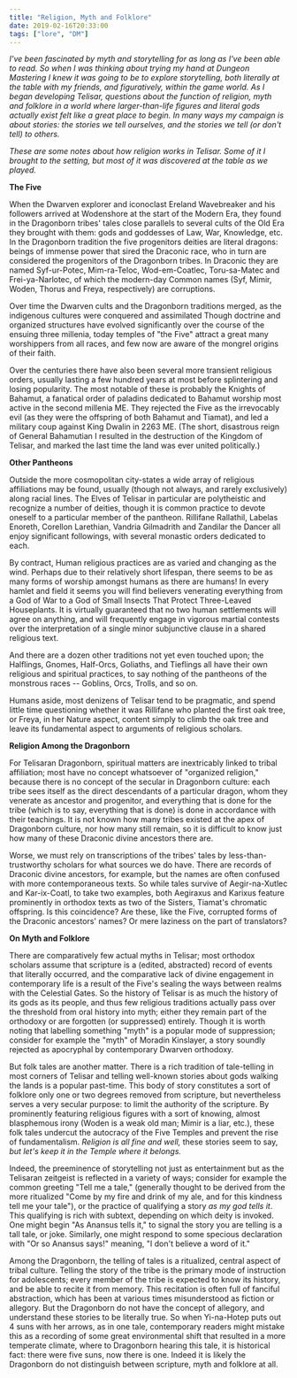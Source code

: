 ```yaml
---
title: "Religion, Myth and Folklore"
date: 2019-02-16T20:33:00
tags: ["lore", "DM"]
---
```


*I've been fascinated by myth and storytelling for as long as I've been able to read. So when I was
thinking about trying my hand at Dungeon Mastering I knew it was going to be to explore
storytelling, both literally at the table with my friends, and figuratively, within the game world.
As I began developing Telisar, questions about the function of religion, myth and folklore in a
world where larger-than-life figures and literal gods actually exist felt like a great place to
begin. In many ways my campaign is about stories: the stories we tell ourselves, and the stories we
tell (or don't tell) to others.*

*These are some notes about how religion works in Telisar. Some of it I brought to the setting, but
most of it was discovered at the table as we played.*


**The Five**


When the Dwarven explorer and iconoclast Ereland Wavebreaker and his followers arrived at Wodenshore
at the start of the Modern Era, they found in the Dragonborn tribes' tales close parallels to
several cults of the Old Era they brought with them: gods and goddesses of Law, War, Knowledge, etc.
In the Dragonborn tradition the five progenitors deities are literal dragons: beings of immense
power that sired the Draconic race, who in turn are considered the progenitors of the Dragonborn
tribes. In Draconic they are named Syf-ur-Potec, Mim-ra-Teloc, Wod-em-Coatlec, Toru-sa-Matec and
Frei-ya-Narlotec, of which the modern-day Common names (Syf, Mimir, Woden, Thorus and Freya,
respectively) are corruptions.

Over time the Dwarven cults and the Dragonborn traditions merged, as the indigenous cultures were
conquered and assimilated Though doctrine and organized structures have evolved significantly over
the course of the ensuing three millenia, today temples of "the Five" attract a great many
worshippers from all races, and few now are aware of the mongrel origins of their faith.

Over the centuries there have also been several more transient religious orders, usually lasting a
few hundred years at most before splintering and losing popularity. The most notable of these is
probably the Knights of Bahamut, a fanatical order of paladins dedicated to Bahamut worship most
active in the second millenia ME. They rejected the Five as the irrevocably evil (as they were the
offspring of both Bahamut and Tiamat), and led a military coup against King Dwalin in 2263 ME. (The
short, disastrous reign of General Bahamutian I resulted in the destruction of the Kingdom of
Telisar, and marked the last time the land was ever united politically.)

**Other Pantheons**

Outside the more cosmopolitan city-states a wide array of religious affiliations may be found,
usually (though not always, and rarely exclusively) along racial lines. The Elves of Telisar in
particular are polytheistic and recognize a number of deities, though it is common practice to
devote oneself to a particular member of the pantheon. Rillifane Rallathil, Labelas Enoreth,
Corellon Larethian, Vandria Gilmadrith and Zandilar the Dancer all enjoy significant followings,
with several monastic orders dedicated to each.

By contract, Human religious practices are as varied and changing as the wind. Perhaps due to their
relatively short lifespan, there seems to be as many forms of worship amongst humans as there are
humans! In every hamlet and field it seems you will find believers venerating everything from a God
of War to a God of Small Insects That Protect Three-Leaved Houseplants. It is virtually guaranteed
that no two human settlements will agree on anything, and will frequently engage in vigorous martial
contests over the interpretation of a single minor subjunctive clause in a shared religious text.

And there are a dozen other traditions not yet even touched upon; the Halflings, Gnomes, Half-Orcs,
Goliaths, and Tieflings all have their own religious and spiritual practices, to say nothing of the
pantheons of the monstrous races -- Goblins, Orcs, Trolls, and so on.

Humans aside, most denizens of Telisar tend to be pragmatic, and spend little time questioning
whether it was Rillifane who planted the first oak tree, or Freya, in her Nature aspect, content
simply to climb the oak tree and leave its fundamental aspect to arguments of religious scholars.

**Religion Among the Dragonborn**

For Telisaran Dragonborn, spiritual matters are inextricably linked to tribal affiliation; most have
no concept whatsoever of "organized religion," because there is no concept of the secular in
Dragonborn culture: each tribe sees itself as the direct descendants of a particular dragon, whom
they venerate as ancestor and progenitor, and everything that is done for the tribe (which is to
say, everything that is done) is done in accordance with their teachings. It is not known how many
tribes existed at the apex of Dragonborn culture, nor how many still remain, so it is difficult to
know just how many of these Draconic divine ancestors there are.

Worse, we must rely on transcriptions of the tribes' tales by less-than-trustworthy scholars for
what sources we do have. There are records of Draconic divine ancestors, for example, but the
names are often confused with more contemporaneous texts. So while tales survive of Aegir-na-Xutlec
and Kar-ix-Coatl, to take two examples, both Aegiraxus and Karixus feature prominently in orthodox
texts as two of the Sisters, Tiamat's chromatic offspring. Is this coincidence? Are these, like the
Five, corrupted forms of the Draconic ancestors' names? Or mere laziness on the part of translators?

**On Myth and Folklore**

There are comparatively few actual myths in Telisar; most orthodox scholars assume that scripture is
a (edited, abstracted) record of events that literally occurred, and the comparative lack of divine
engagement in contemporary life is a result of the Five's sealing the ways between realms with the
Celestial Gates. So the history of Telisar is as much the history of its gods as its people, and
thus few religious traditions actually pass over the threshold from oral history into myth; either
they remain part of the orthodoxy or are forgotten (or suppressed) entirely. Though it is worth
noting that labelling something "myth" is a popular mode of suppression; consider for example the
"myth" of Moradin Kinslayer, a story soundly rejected as apocryphal by contemporary Dwarven
orthodoxy.

But folk tales are another matter. There is a rich tradition of tale-telling in most corners of
Telisar and telling well-known stories about gods walking the lands is a popular past-time. This
body of story constitutes a sort of folklore only one or two degrees removed from scripture, but
nevertheless serves a very secular purpose: to limit the authority of the scripture. By prominently
featuring religious figures with a sort of knowing, almost blasphemous irony (Woden is a weak old
man; Mimir is a liar, etc.), these folk tales undercut the autocracy of the Five Temples and prevent
the rise of fundamentalism. *Religion is all fine and well,* these stories seem to say, *but let's
keep it in the Temple where it belongs.* 

Indeed, the preeminence of storytelling not just as entertainment but as the Telisaran zeitgeist is
reflected in a variety of ways; consider for example the common greeting "Tell me a tale,"
(generally thought to be derived from the more ritualized "Come by my fire and drink of my ale, and
for this kindness tell me your tale"), or the practice of qualifying a story *as my god tells it*.
This qualifying is rich with subtext, depending on which deity is invoked. One might begin "As
Anansus tells it," to signal the story you are telling is a tall tale, or joke.  Similarly, one
might respond to some specious declaration with "Or so Anansus says!" meaning, "I don't believe a
word of it."

Among the Dragonborn, the telling of tales is a ritualized, central aspect of tribal culture.
Telling the story of the tribe is the primary mode of instruction for adolescents; every member of
the tribe is expected to know its history, and be able to recite it from memory. This recitation is
often full of fanciful abstraction, which has been at various times misunderstood as fiction or
allegory. But the Dragonborn do not have the concept of allegory, and understand these stories to be
literally true. So when Yi-na-Hotep puts out 4 suns with her arrows, as in one tale, contemporary
readers might mistake this as a recording of some great environmental shift that resulted in a more
temperate climate, where to Dragonborn hearing this tale, it is historical fact: there were five
suns, now there is one. Indeed it is likely the Dragonborn do not distinguish between scripture,
myth and folklore at all.
